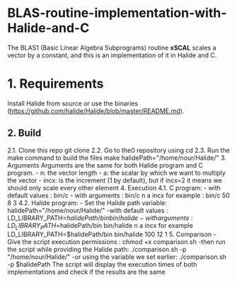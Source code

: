 # BLAS-routine-implementation-with-Halide-and-C
The BLAS1 (Basic Linear Algebra Subprograms) routine **xSCAL** scales a vector by a constant, and this is an implementation of it in Halide and C.<br/>
# **1. Requirements**
Install Halide from source or use the binaries (https://github.com/halide/Halide/blob/master/README.md).
## **2. Build**
2.1. Clone this repo
    git clone
2.2. Go to the0 repository using cd
2.3. Run the make command to build the files
    make halidePath="/home/nour/Halide/"
3. Arguments
    Arguments are the same for both Halide program and C program.
    - n: the vector length
    - a: the scalar by which we want to multiply the vector
    - incx: is the increment (1 by default), but if incx=2 it means we should only scale every other element
4. Execution
    4.1. C program:
    - with default values : bin/c
    - with arguments : bin/c n a incx 
    for example : bin/c 50 8 3
    4.2. Halide program:
    - Set the Halide path variable:
    halidePath="/home/nour/Halide/"
    -with default values : LD_LIBRARY_PATH=$halidePath/bin bin/halide
    -with arguments : LD_LIBRARY_PATH=$halidePath/bin bin/halide n a incx
    for example
    LD_LIBRARY_PATH=$halidePath/bin bin/halide  100 12 1
5. Comparison
    - Give the script execution permissions : 
        chmod +x comparison.sh
    -then run the script while providing the Halide path:
        ./comparison.sh -p "/home/nour/Halide/"
    -or using the variable we set earlier:
        ./comparison.sh -p $halidePath
    The script will display the execution times of both implementations and check if the results are the same

